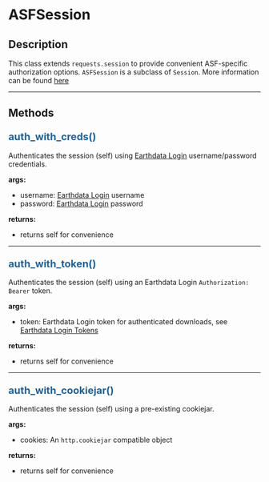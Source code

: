 # ASFSession

## Description

This class extends `requests.session` to provide convenient ASF-specific authorization options. `ASFSession` is a subclass of `Session`. More information can be found [here](https://docs.python-requests.org/en/master/user/authentication/)

***

## Methods

### <span style="color: #236192; font-size: 20px;">auth_with_creds()</span>

Authenticates the session (self) using [Earthdata Login](https://urs.earthdata.nasa.gov/) username/password credentials.

**args:**

- username: [Earthdata Login](https://urs.earthdata.nasa.gov/) username
- password: [Earthdata Login](https://urs.earthdata.nasa.gov/) password

**returns:**

- returns self for convenience

***

### <span style="color: #236192; font-size: 20px;">auth_with_token()</span>

Authenticates the session (self) using an Earthdata Login `Authorization: Bearer` token.

**args:**

- token: Earthdata Login token for authenticated downloads, see [Earthdata Login Tokens](https://urs.earthdata.nasa.gov/user_tokens)

**returns:**

- returns self for convenience

***

### <span style="color: #236192; font-size: 20px;">auth_with_cookiejar()</span>

Authenticates the session (self) using a pre-existing cookiejar.

**args:**

- cookies: An `http.cookiejar` compatible object

**returns:**

- returns self for convenience
